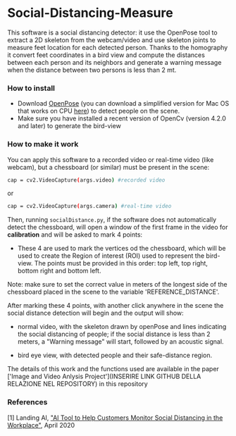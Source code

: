 # Social-Distancing-Measure
This software is a social distancing detector: it use the OpenPose tool to extract a 2D skeleton from the webcam/video and use skeleton joints to measure feet location for each detected person. 
Thanks to the homography it convert feet coordinates in a bird view and compute the distances between each person and its neighbors and generate a warning message when the distance between two persons is less than 2 mt.

<!---The result obtained is the following:
Per aggiungere GIF guarda questo https://medium.com/@josephcardillo/how-to-add-gifs-to-your-github-readme-89c74da2ce47
! [] (Nome-di-giphy.gif)--->

### How to install
- Download [OpenPose](https://github.com/CMU-Perceptual-Computing-Lab/openpose) (you can download a simplified version for Mac OS that works on CPU [here](https://github.com/ildoonet/tf-pose-estimation)) to detect people on the scene.
- Make sure you have installed a recent version of OpenCv (version 4.2.0 and later) to generate the bird-view

### How to make it work
You can apply this software to a recorded video or real-time video (like webcam), but a chessboard (or similar) must be present in the scene:
```sh
cap = cv2.VideoCapture(args.video) #recorded video
```
or
```sh
cap = cv2.VideoCapture(args.camera) #real-time video
```
Then, running `socialDistance.py`, if the software does not automatically detect the chessboard, will open a window of the first frame in the video for **calibration** and will be asked to mark 4 points:

- These 4 are used to mark the vertices od the chessboard, which will be used to create the Region of interest (ROI) used to represent the bird-view. The points must be provided in this order: top left, top right, bottom right and bottom left.

Note: make sure to set the correct value in meters of the longest side of the chessboard placed in the scene to the variable 'REFERENCE_DISTANCE'.

After marking these 4 points, with another click anywhere in the scene the social distance detection will begin and the output will show:

- normal video, with the skeleton drawn by openPose and lines indicating the social distancing of people; if the social distance is less than 2 meters, a "Warning message" will start, followed by an acoustic signal.

- bird eye view, with detected people and their safe-distance region.

The details of this work and the functions used are available in the paper ['Image and Video Anlysis Project'](INSERIRE LINK GITHUB DELLA RELAZIONE NEL REPOSITORY) in this repository

### References
[1] Landing AI, ["AI Tool to Help Customers Monitor Social Distancing in the Workplace"](https://landing.ai/landing-ai-creates-an-ai-tool-to-help-customers-monitor-social-distancing-in-the-workplace/), April 2020
